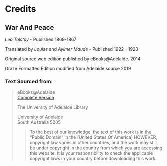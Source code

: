 # Credits 

## War And Peace 

*Leo Tolstoy* - Published 1869-1867

Translated by *Louise* and *Aylmer Maude* - Published 1922 - 1923

Original source web edition published by eBooks@Adelaide. 2014

Graze Formatted Edition modified from Adelaide source 2019

### Text Sourced from:
> eBooks@Adelaide <br/>
> [Complete Version](https://ebooks.adelaide.edu.au/t/tolstoy/leo/t65w/complete.html)
>
> The University of Adelaide Library
>
> University of Adelaide <br/>
> South Australia 5005 <br>
>
>
> > To the best of our knowledge, the text of this work is in the “Public Domain” in the [United States Of America]
HOWEVER, copyright law varies in other countries, and the work may still be under copyright in the country from which you are accessing this website. It is your responsibility to check the applicable copyright laws in your country before downloading this work.
